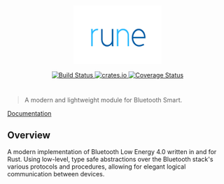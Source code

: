 <p align="center">
  <img src="info/logo.jpg" height="40%" width="40%">
</p>
<p align="center">
  <a href="https://travis-ci.org/pyroar/bluetooth">
    <img src="https://img.shields.io/travis/rust-lang/rust.svg?style=flat-square" alt="Build Status">
  </a>
  <a href="https://crates.io/crates/bluetooth">
    <img src="http://meritbadge.herokuapp.com/bluetooth" alt="crates.io">
  </a>
  <a href="https://coveralls.io/github/pyroar/bluetooth?branch=master">
    <img src="https://coveralls.io/repos/pyroar/bluetooth/badge.svg?branch=master&service=github" alt="Coverage Status">
  </a>
  <br>
</p>

#

> A modern and lightweight module for Bluetooth Smart.

[Documentation](http://rune.github.io/)

## Overview

A modern implementation of Bluetooth Low Energy 4.0 written in and for Rust. Using low-level, type safe abstractions over the Bluetooth stack's various protocols and procedures, allowing for elegant logical communication between devices.
